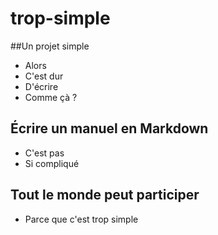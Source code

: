 # trop-simple
##Un projet simple

- Alors
- C'est dur
- D'écrire 
- Comme çà ?


## Écrire un manuel en Markdown

- C'est pas
- Si compliqué

## Tout le monde peut participer

- Parce que c'est trop simple
